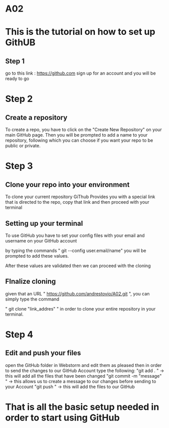 # A02

# This is the tutorial on how to set up GithUB

## Step 1

go to this link : https://github.com
sign up for an account and you will be ready to go

# Step 2

## Create a repository

To create a repo, you have to click on the "Create New Repository" on your main GitHub page.
Then you will be prompted to add a name to your repository, following which you can choose if you want your repo to be public or private.

# Step 3 

## Clone your repo into your environment

To clone your current repository GiThub Provides you with a special link that is directed to the repo, copy that link and then proceed with your terminal

## Setting up your terminal
To use GitHub you have to set your config files with your email and username on your GitHub account

by typing the commands " git --config user.email/name" you will be prompted to add these values. 

After these values are validated then we can proceed with the cloning

## FInalize cloning 

given that an URL " https://github.com/andrestovio/A02.git ", you can simply type the command 

" git clone "link_addres" " in order to clone your entire repository in your terminal.

# Step 4 

## Edit and push your files

open the GitHub folder in Webstorm and edit them as pleased then in order to send the changes to our GitHub Account type the following:
"git add . " -> this will add all the files that have been changed
"git commit -m "message" " -> this allows us to create a message to our changes before sending to your Account
"git push " -> this will add the files to our GitHub

# That is all the basic setup needed in order to start using GitHub
